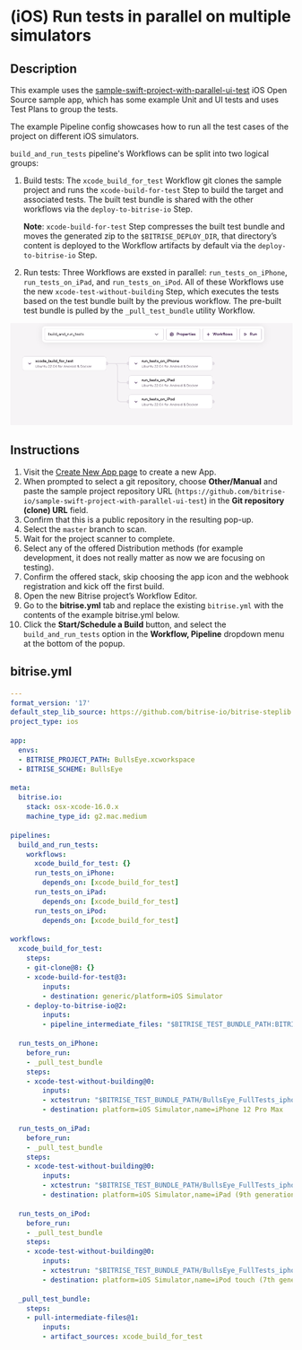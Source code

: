 # (iOS) Run tests in parallel on multiple simulators

## Description

This example uses the [sample-swift-project-with-parallel-ui-test](https://github.com/bitrise-io/sample-swift-project-with-parallel-ui-test) iOS Open Source sample app, which has some example Unit and UI tests and uses Test Plans to group the tests.

The example Pipeline config showcases how to run all the test cases of the project on different iOS simulators.

`build_and_run_tests` pipeline's Workflows can be split into two logical groups:
1. Build tests: The `xcode_build_for_test` Workflow git clones the sample project and runs the `xcode-build-for-test` Step to build the target and associated tests. The built test bundle is shared with the other workflows via the `deploy-to-bitrise-io` Step.

    **Note**: `xcode-build-for-test` Step compresses the built test bundle and moves the generated zip to the `$BITRISE_DEPLOY_DIR`, that directory’s content is deployed to the Workflow artifacts by default via the `deploy-to-bitrise-io` Step.

1. Run tests: Three Workflows are exsted in parallel: `run_tests_on_iPhone`, `run_tests_on_iPad`, and `run_tests_on_iPod`. All of these Workflows use the new `xcode-test-without-building` Step, which executes the tests based on the test bundle built by the previous workflow. The pre-built test bundle is pulled by the `_pull_test_bundle` utility Workflow.

![A screenshot of the example Pipeline in Bitrise's web UI](./ios-run-tests-in-parallel-on-multiple-simulators.png)

## Instructions

1. Visit the [Create New App page](https://app.bitrise.io/apps/add) to create a new App.
1. When prompted to select a git repository, choose **Other/Manual** and paste the sample project repository URL (`https://github.com/bitrise-io/sample-swift-project-with-parallel-ui-test`) in the **Git repository (clone) URL** field.
1. Confirm that this is a public repository in the resulting pop-up.
1. Select the `master` branch to scan.
1. Wait for the project scanner to complete.
1. Select any of the offered Distribution methods (for example development, it does not really matter as now we are focusing on testing).
1. Confirm the offered stack, skip choosing the app icon and the webhook registration and kick off the first build.
1. Open the new Bitrise project’s Workflow Editor.
1. Go to the **bitrise.yml** tab and replace the existing `bitrise.yml` with the contents of the example bitrise.yml below.
1. Click the **Start/Schedule a Build** button, and select the `build_and_run_tests` option in the **Workflow, Pipeline** dropdown menu at the bottom of the popup.


## bitrise.yml

```yaml
---
format_version: '17'
default_step_lib_source: https://github.com/bitrise-io/bitrise-steplib.git
project_type: ios

app:
  envs:
  - BITRISE_PROJECT_PATH: BullsEye.xcworkspace
  - BITRISE_SCHEME: BullsEye

meta:
  bitrise.io:
    stack: osx-xcode-16.0.x
    machine_type_id: g2.mac.medium

pipelines:
  build_and_run_tests:
    workflows:
      xcode_build_for_test: {}
      run_tests_on_iPhone: 
        depends_on: [xcode_build_for_test]
      run_tests_on_iPad: 
        depends_on: [xcode_build_for_test]
      run_tests_on_iPod: 
        depends_on: [xcode_build_for_test]

workflows:
  xcode_build_for_test:
    steps:
    - git-clone@8: {}
    - xcode-build-for-test@3:
        inputs:
        - destination: generic/platform=iOS Simulator
    - deploy-to-bitrise-io@2:
        inputs:
        - pipeline_intermediate_files: "$BITRISE_TEST_BUNDLE_PATH:BITRISE_TEST_BUNDLE_PATH"

  run_tests_on_iPhone:
    before_run:
    - _pull_test_bundle
    steps:
    - xcode-test-without-building@0:
        inputs:
        - xctestrun: "$BITRISE_TEST_BUNDLE_PATH/BullsEye_FullTests_iphonesimulator15.2-arm64-x86_64.xctestrun"
        - destination: platform=iOS Simulator,name=iPhone 12 Pro Max

  run_tests_on_iPad:
    before_run:
    - _pull_test_bundle
    steps:
    - xcode-test-without-building@0:
        inputs:
        - xctestrun: "$BITRISE_TEST_BUNDLE_PATH/BullsEye_FullTests_iphonesimulator15.2-arm64-x86_64.xctestrun"
        - destination: platform=iOS Simulator,name=iPad (9th generation)

  run_tests_on_iPod:
    before_run:
    - _pull_test_bundle
    steps:
    - xcode-test-without-building@0:
        inputs:
        - xctestrun: "$BITRISE_TEST_BUNDLE_PATH/BullsEye_FullTests_iphonesimulator15.2-arm64-x86_64.xctestrun"
        - destination: platform=iOS Simulator,name=iPod touch (7th generation)

  _pull_test_bundle:
    steps:
    - pull-intermediate-files@1:
        inputs:
        - artifact_sources: xcode_build_for_test
```
